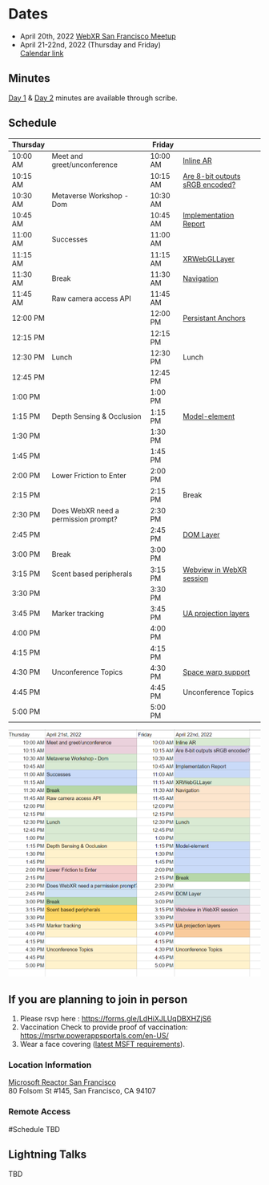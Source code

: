 # Dates

- April 20th, 2022 [WebXR San Francisco Meetup](https://www.meetup.com/Web-VR/events/285074729/)
- April 21-22nd, 2022 (Thursday and Friday)</br>
[Calendar link](https://www.w3.org/events/meetings/49c83780-eb0d-4d0a-a619-4d8f0637f7dd)</br>

## Minutes

[Day 1](https://www.w3.org/2022/04/21-immersive-web-minutes.html) & [Day 2](https://www.w3.org/2022/04/22-immersive-web-minutes.html) minutes are available through scribe.

## Schedule


| Thursday |                                      | Friday   |                                 |
| -------- | ------------------------------------ | -------- | ------------------------------- |
| 10:00 AM | Meet and greet/unconference          | 10:00 AM | [Inline AR](https://github.com/immersive-web/webxr-ar-module/issues/77)                      |
| 10:15 AM |                                      | 10:15 AM | [Are 8-bit outputs sRGB encoded?](https://github.com/immersive-web/webxr/issues/988) |
| 10:30 AM | Metaverse Workshop - Dom             | 10:30 AM |                                 |
| 10:45 AM |                                      | 10:45 AM | [Implementation Report](https://github.com/immersive-web/webxr/issues/1275)           |
| 11:00 AM | Successes                            | 11:00 AM |                                 |
| 11:15 AM |                                      | 11:15 AM | [XRWebGLLayer](https://github.com/immersive-web/webxr/issues/1272)                    |
| 11:30 AM | Break                                | 11:30 AM | [Navigation](https://github.com/immersive-web/navigation/issues/13)                   |
| 11:45 AM | Raw camera access API                | 11:45 AM |                                 |
| 12:00 PM |                                      | 12:00 PM | [Persistant Anchors](https://github.com/immersive-web/anchors/issues/71)             |
| 12:15 PM |                                      | 12:15 PM |                                 |
| 12:30 PM | Lunch                                | 12:30 PM | Lunch                           |
| 12:45 PM |                                      | 12:45 PM |                                 |
| 1:00 PM  |                                      | 1:00 PM  |                                 |
| 1:15 PM  | Depth Sensing & Occlusion            | 1:15 PM  | [Model-element](https://github.com/immersive-web/model-element/issues/2)                  |
| 1:30 PM  |                                      | 1:30 PM  |                                 |
| 1:45 PM  |                                      | 1:45 PM  |                                 |
| 2:00 PM  | Lower Friction to Enter              | 2:00 PM  |                                 |
| 2:15 PM  |                                      | 2:15 PM  | Break                           |
| 2:30 PM  | Does WebXR need a permission prompt? | 2:30 PM  |                                 |
| 2:45 PM  |                                      | 2:45 PM  | [DOM Layer](https://github.com/immersive-web/layers/issues/280)                       |
| 3:00 PM  | Break                                | 3:00 PM  |                                 |
| 3:15 PM  | Scent based peripherals              | 3:15 PM  | [Webview in WebXR session](https://github.com/immersive-web/administrivia/issues/185)        |
| 3:30 PM  |                                      | 3:30 PM  |                                 |
| 3:45 PM  | Marker tracking                      | 3:45 PM  | [UA projection layers](https://github.com/immersive-web/proposals/issues/75)            |
| 4:00 PM  |                                      | 4:00 PM  |                                 |
| 4:15 PM  |                                      | 4:15 PM  |                                 |
| 4:30 PM  | Unconference Topics                  | 4:30 PM  |[Space warp support](https://github.com/immersive-web/layers/issues/272) |
| 4:45 PM  |                                      | 4:45 PM  |Unconference Topics              |
| 5:00 PM  |                                      | 5:00 PM  |

![Color coded schedule](https://github.com/immersive-web/administrivia/blob/main/F2F-April-2022/f2fApril22Schedule.png)

## If you are planning to join in person

1. Please rsvp here : https://forms.gle/LdHiXJLUqDBXHZjS6
2. Vaccination Check to provide proof of vaccination: https://msrtw.powerappsportals.com/en-US/
3. Wear a face covering ([latest MSFT requirements](https://microsoft.sharepoint.com/teams/Emergency_Preparedness/SitePages/Microsoft-Office-Site-Updates.aspx)).

### Location Information

[Microsoft Reactor San Francisco](https://g.page/microsoft-reactor?share)</br>
80 Folsom St #145, San Francisco, CA 94107

### Remote Access

#Schedule
TBD

## Lightning Talks

TBD
